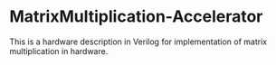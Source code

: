 # MatrixMultiplication-Accelerator
This is a hardware description in Verilog for implementation of matrix multiplication in hardware.
